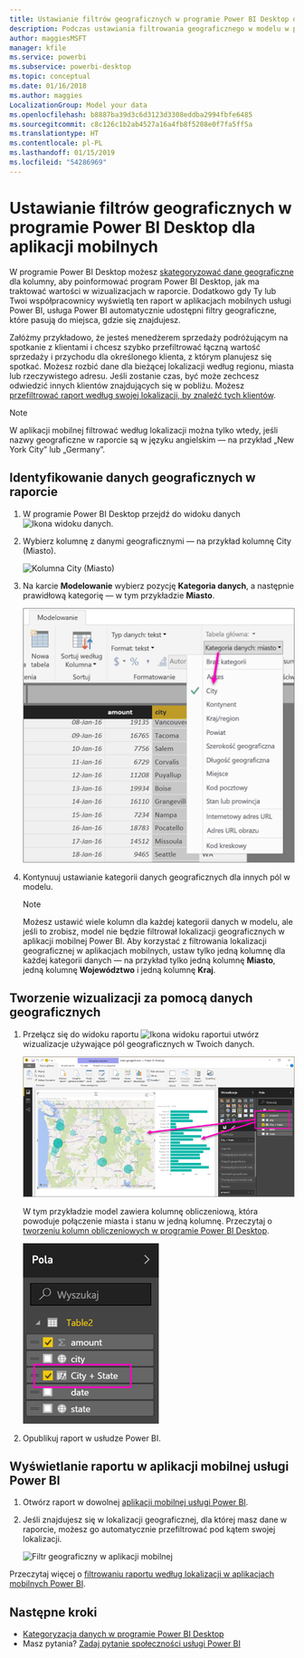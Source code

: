 ```yaml
---
title: Ustawianie filtrów geograficznych w programie Power BI Desktop dla aplikacji mobilnych
description: Podczas ustawiania filtrowania geograficznego w modelu w programie Power BI Desktop możesz automatycznie filtrować dane według lokalizacji w aplikacjach mobilnych usługi Power BI.
author: maggiesMSFT
manager: kfile
ms.service: powerbi
ms.subservice: powerbi-desktop
ms.topic: conceptual
ms.date: 01/16/2018
ms.author: maggies
LocalizationGroup: Model your data
ms.openlocfilehash: b8887ba39d3c6d3123d3308eddba2994fbfe6485
ms.sourcegitcommit: c8c126c1b2ab4527a16a4fb8f5208e0f7fa5ff5a
ms.translationtype: HT
ms.contentlocale: pl-PL
ms.lasthandoff: 01/15/2019
ms.locfileid: "54286969"
---
```

# <a name="set-geographic-filters-in-power-bi-desktop-for-the-mobile-apps"></a>Ustawianie filtrów geograficznych w programie Power BI Desktop dla aplikacji mobilnych
W programie Power BI Desktop możesz [skategoryzować dane geograficzne](desktop-data-categorization.md) dla kolumny, aby poinformować program Power BI Desktop, jak ma traktować wartości w wizualizacjach w raporcie. Dodatkowo gdy Ty lub Twoi współpracownicy wyświetlą ten raport w aplikacjach mobilnych usługi Power BI, usługa Power BI automatycznie udostępni filtry geograficzne, które pasują do miejsca, gdzie się znajdujesz. 

Załóżmy przykładowo, że jesteś menedżerem sprzedaży podróżującym na spotkanie z klientami i chcesz szybko przefiltrować łączną wartość sprzedaży i przychodu dla określonego klienta, z którym planujesz się spotkać. Możesz rozbić dane dla bieżącej lokalizacji według regionu, miasta lub rzeczywistego adresu. Jeśli zostanie czas, być może zechcesz odwiedzić innych klientów znajdujących się w pobliżu. Możesz [przefiltrować raport według swojej lokalizacji, by znaleźć tych klientów](consumer/mobile/mobile-apps-geographic-filtering.md).

> [!NOTE]
> W aplikacji mobilnej filtrować według lokalizacji można tylko wtedy, jeśli nazwy geograficzne w raporcie są w języku angielskim — na przykład „New York City” lub „Germany”.
> 
> 

## <a name="identify-geographic-data-in-your-report"></a>Identyfikowanie danych geograficznych w raporcie
1. W programie Power BI Desktop przejdź do widoku danych ![Ikona widoku danych](media/desktop-mobile-geofiltering/pbi_desktop_data_icon.png).
2. Wybierz kolumnę z danymi geograficznymi — na przykład kolumnę City (Miasto).
   
    ![Kolumna City (Miasto)](media/desktop-mobile-geofiltering/power-bi-desktop-geo-column.png)
3. Na karcie **Modelowanie** wybierz pozycję **Kategoria danych**, a następnie prawidłową kategorię — w tym przykładzie **Miasto**.
   
    ![Pole kategorii danych](media/desktop-mobile-geofiltering/power-bi-desktop-geo-category.png)
4. Kontynuuj ustawianie kategorii danych geograficznych dla innych pól w modelu. 
   
   > [!NOTE]
   > Możesz ustawić wiele kolumn dla każdej kategorii danych w modelu, ale jeśli to zrobisz, model nie będzie filtrował lokalizacji geograficznych w aplikacji mobilnej Power BI. Aby korzystać z filtrowania lokalizacji geograficznej w aplikacjach mobilnych, ustaw tylko jedną kolumnę dla każdej kategorii danych — na przykład tylko jedną kolumnę **Miasto**, jedną kolumnę **Województwo** i jedną kolumnę **Kraj**. 
   > 
   > 

## <a name="create-visuals-with-your-geographic-data"></a>Tworzenie wizualizacji za pomocą danych geograficznych
1. Przełącz się do widoku raportu ![Ikona widoku raportu](media/desktop-mobile-geofiltering/power-bi-desktop-report-icon.png)i utwórz wizualizacje używające pól geograficznych w Twoich danych. 
   
    ![Raport z mapą](media/desktop-mobile-geofiltering/power-bi-desktop-geo-report.png)
   
    W tym przykładzie model zawiera kolumnę obliczeniową, która powoduje połączenie miasta i stanu w jedną kolumnę. Przeczytaj o [tworzeniu kolumn obliczeniowych w programie Power BI Desktop](desktop-calculated-columns.md).
   
    ![Miasto + stan](media/desktop-mobile-geofiltering/power-bi-desktop-city-state-column.png)
2. Opublikuj raport w usłudze Power BI.

## <a name="view-the-report-in-power-bi-mobile-app"></a>Wyświetlanie raportu w aplikacji mobilnej usługi Power BI
1. Otwórz raport w dowolnej [aplikacji mobilnej usługi Power BI](consumer/mobile/mobile-apps-for-mobile-devices.md).
2. Jeśli znajdujesz się w lokalizacji geograficznej, dla której masz dane w raporcie, możesz go automatycznie przefiltrować pod kątem swojej lokalizacji.
   
    ![Filtr geograficzny w aplikacji mobilnej](media/desktop-mobile-geofiltering/power-bi-mobile-geo-map-set-filter.png)

Przeczytaj więcej o [filtrowaniu raportu według lokalizacji w aplikacjach mobilnych Power BI](consumer/mobile/mobile-apps-geographic-filtering.md).

## <a name="next-steps"></a>Następne kroki
* [Kategoryzacja danych w programie Power BI Desktop](desktop-data-categorization.md)  
* Masz pytania? [Zadaj pytanie społeczności usługi Power BI](http://community.powerbi.com/)

